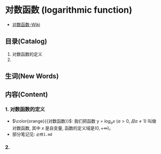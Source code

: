 # 对数函数 (logarithmic function)
- [对数函数-Wiki](https://zh.wikipedia.org/wiki/%E5%AF%B9%E6%95%B0%E5%87%BD%E6%95%B0)

## 目录(Catalog)
1. 对数函数的定义
2. 


## 生词(New Words)



## 内容(Content)
### 1. 对数函数的定义
- $\color{orange}{{对数函数}}$: 我们把函数 y = $log_{a}{x}$ 
  $(a>0, 且 a \neq 1)$ 叫做对数函数, 其中 $x$ 是自变量, 函数的定义域是$(0, +\infty)$。
- 部分笔记见: `必修1.md`


### 2. 
